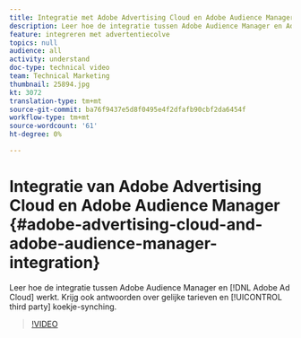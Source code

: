 ```yaml
---
title: Integratie met Adobe Advertising Cloud en Adobe Audience Manager
description: Leer hoe de integratie tussen Adobe Audience Manager en Adobe Ad Cloud werkt. U kunt ook antwoorden krijgen over overeenkomende snelheden en het synchroniseren van cookies van andere bedrijven.
feature: integreren met advertentiecolve
topics: null
audience: all
activity: understand
doc-type: technical video
team: Technical Marketing
thumbnail: 25894.jpg
kt: 3072
translation-type: tm+mt
source-git-commit: ba76f9437e5d8f0495e4f2dfafb90cbf2da6454f
workflow-type: tm+mt
source-wordcount: '61'
ht-degree: 0%

---
```



# Integratie van Adobe Advertising Cloud en Adobe Audience Manager {#adobe-advertising-cloud-and-adobe-audience-manager-integration}

Leer hoe de integratie tussen Adobe Audience Manager en [!DNL Adobe Ad Cloud] werkt. Krijg ook antwoorden over gelijke tarieven en [!UICONTROL third party] koekje-synching.

>[!VIDEO](https://video.tv.adobe.com/v/25894/?quality=12)